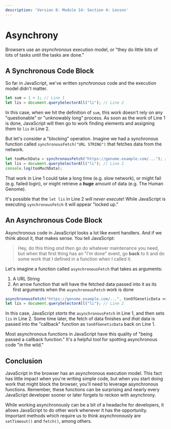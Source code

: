 ```yaml
---
description: 'Version 8: Module 14: Section 4: Lesson'
---
```


# Asynchrony

Browsers use an _asynchronous_ execution model, or "they do little bits of lots of tasks until the tasks are done."

## A Synchronous Code Block

So far in JavaScript, we've written _synchronous_ code and the execution model didn't matter.

```javascript
let sum = 1 + 1; // Line 1
let lis = document.querySelectorAll("li"); // Line 2
```

In this case, when we hit the definition of `sum`, this work doesn't rely on any "questionable" or "unknowably long" process. As soon as the work of Line 1 is done, JavaScript will then go to work finding elements and assigning them to `lis` in Line 2.

But let's consider a "blocking" operation. Imagine we had a synchronous function called `synchronousFetch("URL STRING")` that fetches data from the network.

```javascript
let tooMuchData = synchronousFetch("https://genome.example.com/..."); // Line 1
let lis = document.querySelectorAll("li"); // Line 2
console.log(tooMuchData);
```

That work in Line 1 could take a long time \(e.g. slow network\), or might fail \(e.g. failed login\), or might retrieve a _**huge**_ amount of data \(e.g. The Human Genome\).

It's possible that the `let lis` in Line 2 _will never execute_! While JavaScript is executing `synchronousFetch` it will appear "locked up."

## An Asynchronous Code Block

Asynchronous code in JavaScript looks a lot like event handlers. And if we think about it, that makes sense. You tell JavaScript:

> Hey, do this thing _and then_ go do whatever maintenance you need, but when that first thing has an "I'm done" event, go **back** to it and do some work that I defined in a function when I called it.

Let's imagine a function called `asynchronousFetch` that takes as arguments:

1. A URL String
2. An arrow function that will have the fetched data passed into it as its first arguments when the `asynchronousFetch` work is done

```javascript
asynchronousFetch("https://genome.example.com/...", tonOfGeneticData => sequenceClone(tonOfGeneticData)); // Line 1
let lis = document.querySelectorAll("li"); // Line 2
```

In this case, JavaScript _starts_ the `asynchronousFetch` in Line 1, and then sets `lis` in Line 2. Some time later, the fetch of data finishes and _that_ data is passed into the "callback" function as `tonOfGeneticData` back on Line 1.

Most asynchronous functions in JavaScript have this quality of "being passed a callback function." It's a helpful tool for spotting asynchronous code "in the wild."

## Conclusion

JavaScript in the browser has an asynchronous execution model. This fact has little impact when you're writing simple code, but when you start doing work that might block the browser, you'll need to leverage asynchronous functions. Remember, these functions can be surprising and nearly every JavaScript developer sooner or later forgets to reckon with asynchrony.

While working asynchronously can be a bit of a headache for developers, it allows JavaScript to do other work whenever it has the opportunity. Important methods which require us to think asynchronously are `setTimeout()` and `fetch()`, among others.

